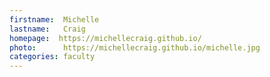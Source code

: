 ```yaml
---
firstname:  Michelle
lastname:   Craig
homepage:  https://michellecraig.github.io/
photo:      https://michellecraig.github.io/michelle.jpg
categories: faculty
---
```

